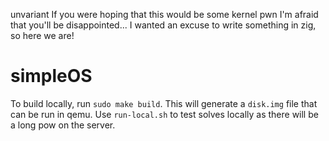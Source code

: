 unvariant
If you were hoping that this would be some kernel pwn I'm afraid that you'll be disappointed...
I wanted an excuse to write something in zig, so here we are!


# simpleOS

To build locally, run `sudo make build`. This will generate a `disk.img` file that can be run in qemu. Use `run-local.sh` to test solves
locally as there will be a long pow on the server.
